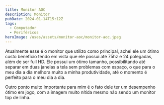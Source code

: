 ```yaml
---
title: Monitor AOC
description: Monitor
pubDate: 2024-01-14T15:12Z
tags:
  - Computador
  - Periféricos
heroImage: /uses/assets/monitor-aoc/monitor-aoc.jpeg
---
```

Atualmente esse é o monitor que utilizo como principal, achei ele um ótimo custo benefício tendo em vista que ele possui até 75hz e 24 polegadas, além de ser full HD. Ele possui um ótimo tamanho, possibilitando até separar em duas janelas a tela sem problemas com espaço, o que para o meu dia a dia melhora muito a minha produtividade, até o momento é perfeito para o meu dia a dia.

Outro ponto muito importante para mim é o fato dele ter um desempenho ótimo em jogo, com a imagem muito nítida mesmo não sendo um monitor top de linha.